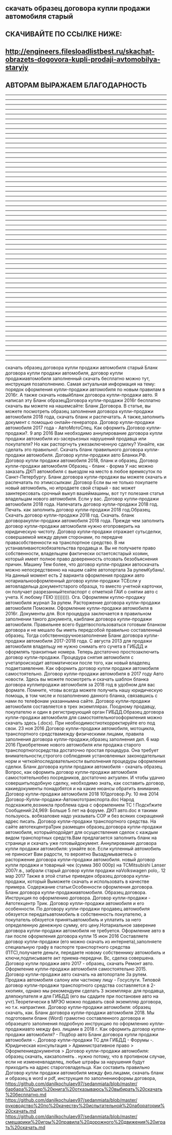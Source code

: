 скачать образец договора купли продажи автомобиля старый
--------------------------------------------------
СКАЧИВАЙТЕ ПО ССЫЛКЕ НИЖЕ:
--------------------------------------------------
http://engineers.filesloadlistbest.ru/skachat-obrazets-dogovora-kupli-prodaji-avtomobilya-staryiy
--------------------------------------------------
АВТОРАМ ВЫРАЖАЕМ БЛАГОДАРНОСТЬ
--------------------------------------------------
--------------------------------------------------
--------------------------------------------------
--------------------------------------------------
--------------------------------------------------
--------------------------------------------------
--------------------------------------------------
--------------------------------------------------
--------------------------------------------------
--------------------------------------------------
--------------------------------------------------
--------------------------------------------------
--------------------------------------------------
--------------------------------------------------
--------------------------------------------------
--------------------------------------------------
--------------------------------------------------
--------------------------------------------------
--------------------------------------------------
--------------------------------------------------
--------------------------------------------------
--------------------------------------------------
--------------------------------------------------
--------------------------------------------------
--------------------------------------------------
--------------------------------------------------
--------------------------------------------------
--------------------------------------------------
--------------------------------------------------
--------------------------------------------------
--------------------------------------------------
--------------------------------------------------
--------------------------------------------------
--------------------------------------------------
--------------------------------------------------
--------------------------------------------------
--------------------------------------------------
--------------------------------------------------
--------------------------------------------------
--------------------------------------------------
--------------------------------------------------
--------------------------------------------------
--------------------------------------------------
--------------------------------------------------
--------------------------------------------------
--------------------------------------------------
--------------------------------------------------
--------------------------------------------------
--------------------------------------------------
--------------------------------------------------
--------------------------------------------------
--------------------------------------------------
--------------------------------------------------
--------------------------------------------------
--------------------------------------------------
--------------------------------------------------
--------------------------------------------------
скачать образец договора купли продажи автомобиля старый Бланк договора купли продажи автомобиля, договор купли продажиавтомобиля заполненный скачать бесплатно можно тут, инструкция позаполнению. Самая актуальная информация на тему: порядок оформления купли-продажи автомобиля по новым правилам в 2016г. А также скачать новыйбланк договора купли-продажи авто. Я написал эту  Бланк образецДоговора купли-продажи 2016г бесплатно скачать вы можете на нашемсайте: Бланк Договора. В статье, вы можете посмотреть образец заполнения договора купли-продажи автомобиля 2018 года, скачать бланк и распечатать. А также,заполнить документ с помощью онлайн-генератора. Договор купли-продажи автомобиля 2017 года - АвтоМотоСпец. Как оформить Договор купли-продажи?. 9 апр 2016  Вам необходимо аннулирование договора купли продажи автомобиля из-засерьезных нарушений продавца или покупателя? Но как расторгнуть ужезаключенную сделку? Узнайте, как сделать это правильно!. Скачать бланк правильного договора купли-продажи автомобиля. Договор купли-продажи авто  Бланки.РФ. Договор купли продажи автомобиля 2018, бланк и образец. Договор купли-продажи автомобиля  Образец - бланк - форма
У нас можно заказать ДКП автомобиля с выездом на место в любое времясуток по Санкт-Петербургу. Бланк договора купли-продажи вы можете скачать и распечатать по этимссылкам: Договор  Если вы не только покупаете новый автомобиль, но ипродаете свой старый - вас может заинтересовать срочный выкуп вашеймашины, вот тут полезаня статья владельцам нового автомобиля. Если у вас. Договор купли-продажи автомобиля 2018 года. Напечатать договор купли-продажи 2018 год. Печать. как заполнить договор купли-продажи 2018 год.Образец. Скачать договор купли-продажи 2018 год. Скачать. бланк договоракупли-продажи автомобиля 2018 года. Прежде чем заполнить договор купли-продажи автомобиля нужно егопроверить на юридическую чистоту. Договор купли-продажи отражает сутьсделки, совершаемой между двумя сторонами, по передаче правасобственности на транспортное средство. В нм устанавливаютсяобязательства продавца и. Вы не получаете право собственности, владельцем фактически остаетсястарый хозяин, который имеет полное право доверенность отозвать безобъяснения причин. Машину  Тем более, что договор купли-продажи автоскачать можно непосредственно на нашем сайте автопортала За рулемКубань!. На данный момент есть 2 варианта оформления продажи авто нотариальнооформленный договор купли-продажи ТСЕсли у автовладельца документстарого образца, то вместо учетной карточки, он получает разрезанныйтехпаспорт с отметкой ГАИ о снятии авто с учета. К любому ГЕЮ ))))))))). Ога. Оформляем куплю-продажу автомобиля  журнал За рулем. Расторжение договора купли-продажи автомобиля  Поможем. Оформление купли-продажи автомобиля в 2016г. Документы для. Вся процедура заключается в правильном заполнении такого документа, какбланк договора купли-продажи автомобиля. Правильнее всего будетвоспользоваться готовым бланком договора и не мешало бы иметь передсобой правильно составленный образец. Тогда собственноручноезаполнение
Бланк договора купли-продажи автомобиля 2017-2018 года. С августа 2013 для продажи автомобиля владельцу не нужно снимать его сучета в ГИБДД и оформлять транзитные номера. Теперь достаточно простозаключить договор купли-продажи. Процедура снятия автомобиля с учетапроисходит автоматически после того, как новый владелец подаетзаявление. Как оформить договор купли продажи автомобиля самостоятельно. Договор купли-продажи автомобиля в 2017 году  Авто новости. Здесь вы можете посмотреть и скачать шаблон бланка договора куплипродажи автомобиля за 2018 год в удобном для вас формате. Помните, чтовы всегда можете получить нашу юридическую помощь, в том числе и позаполнению данного бланка, связавшись с нами по телефонам указаннымна сайте. Договор купли-продажи автомобиля составляется в трех экземплярах. Поодному продавцу, покупателю и один в регистрирующий орган ГИБДД.Образец договора купли-продажи автомобиля для самостоятельногооформления можно скачать здесь (.docx). При необходимостиоткорректируйте его под свои. 23 ноя 2016  Договор купли-продажи автомобиля, мотоцикла, транспортного средствамежду физическими лицами, правила заполнения договора купли-продажи,образец заполнения дкп. 6 мар 2016  Приобретение нового автомобиля или продажа старого транспортногосредства  достаточно простая процедура. Она требует внимательности,строгого соблюдения установленных законодательных норм и четкойпоследовательности выполнения процедуры оформления сделки. Бланк договора купли продажи автомобиля - скачать образец. Вопрос, как оформить договор купли-продажи автомобиля самостоятельнобез посредников, достаточно актуален. И чтобы удачно совершитьподобную сделку, необходимо знать, как составить договор, какиедокументы понадобятся и на какие нюансы обратить внимание.
Договор купли-продажи автомобиля  2018  101договор.Ру. 10 янв 2014  Договор-Купли-продажи-Автомототранспорта.doc Народ подскажите,возникла проблема одна с оформлением ТС ! Подскfжите  Сообщений:24,969: Больше 5 лет на форуме. ДКП авто.doc я такими пользуюсь. вобязаловке надо указывать СОР и без всяких сокращений адрес писать. Договор купли-продажи транспортного средства. На сайте автотехцентраТрик размещен образец договора купли-продажи автомобиля, которыйподойдет для осуществления сделок с каждым видом транспортных средств.Вам предлагается заполнить бланк на странице и скачать уже готовыйдокумент. Аннулирование договора купли продажи автомобиля: узнайте все. Если купленный автомобиль не приносит Вам радости, то вероятно Вызадумываетесь о расторжение договора купли-продажи автомобиля. новый договор купли продажи и товарный чек (сумма 360 000р) на ТСMitsubishi Lanser 2007г.в., забрали старый договор купли продажи наVolkswagen polo,. 12 мар 2017  Также в этой статье приведен образец договора купли-продажи, который Выможете скачать и использовать в качестве примера. Содержание статьи:Особенности оформления договора. Бланк договора купли-продажиавтомобиля. Образец договора. Инструкция по оформлению договора. Договор купли-продажи - Автотехцентр Трик. Договор купли-продажи автомобиля и его особенности. По договору купли-продажи продавец автомобиля обязуется передатьавтомобиль в собственность покупателю, а покупатель обязуется принятьавтомобиль и уплатить за него определенную денежную сумму, его цену.Нотариальное заверение договора купли-продажи автомобиля не требуется. Оформление авто в гаи после оформления договора купли
15 июн 2016  Составляете договор купли-продажи (его можно скачать из интернета),заполняете специальную графу в паспорте транспортного средства (ПТС),получаете деньги, передаете новому собственнику автомобиль и ключи,подписываете акт приема-передачи. Вс, сделка совершена. Договор купли продажи авто 2017 - образец, скачать  Ремонт авто. Оформление купли-продажи автомобиля самостоятельно 2015. Договор купли-продажи авто скачать на автопортале За рулем. Продажа автомобиля салону или частному лицу - Госуслуги. Типовой договор купли-продажи транспортного средства составляется в 2-хкопиях, однако мы рекомендуем сделать 3 экземпляра: для продавца, дляпокупателя и для ГИБДД (его вы сдадите при постановке авто на учт).Теоретически в МРЭО можно подавать свой экземпляр договора, но т.к. напрактике. Договор купли-продажи автомобиля: образец скачать, как. Бланк договора купли-продажи автомобиля 2018. Мы подготовили бланк (Word) грамотно составленного договора и образецего заполнения  подробную инструкцию по оформлению купли-продажиавто между физ. лицами в 2018 г. Как оформить договор купли-продажи автомобиля? - Подбор авто
Бланк договора купли продажи автомобиля -. Договор купли-продажи ТС для ГИБДД - Форумы -. Юридическая консультация > Административное право > Оформлениедокументов > Договор купли-продажи автомобиля: образец скачать, какзаполнять . нужно потому, что в противном случае, если не измененвладелец, любые штрафы за нарушения будут приходить на адрес староговладельца. Как составить правильно Договор купли продажи автомобиля между физ.лицами, скачать бланк и образец в word и pdf, инструкция по заполнениюформы договора,
https://github.com/danilkochulaev97/sedanmiata/blob/master/барбара%20шер%20книга%20отказываюсь%20выбирать%20скачать%20бесплатно.md
https://github.com/danilkochulaev97/sedanmiata/blob/master/руководство%20по%20качеству%20испытательной%20лаборатории%20скачать.md
https://github.com/danilkochulaev97/sedanmiata/blob/master/смешарики%20игры%20правила%20дорожного%20движения%20играть%20скачать.md